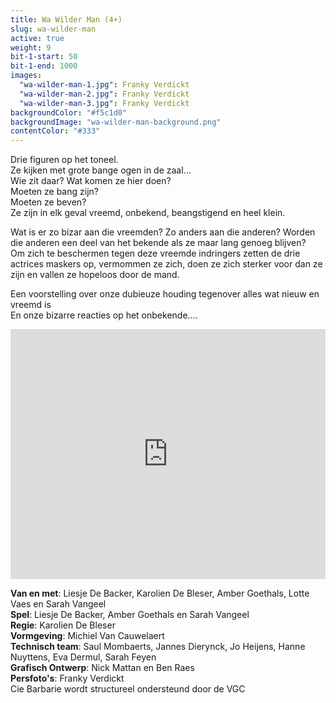```yaml
---
title: Wa Wilder Man (4+)
slug: wa-wilder-man
active: true
weight: 9
bit-1-start: 50
bit-1-end: 1000
images:
  "wa-wilder-man-1.jpg": Franky Verdickt
  "wa-wilder-man-2.jpg": Franky Verdickt
  "wa-wilder-man-3.jpg": Franky Verdickt
backgroundColor: "#f5c1d0"
backgroundImage: "wa-wilder-man-background.png"
contentColor: "#333"
---
```


<style>

  @media (min-width: 666px) {
    #background-bit-1 {
      width: 100%;
      height: 884px;
      position: absolute;
      top: 0;
      background: url(/img/wa-wilder-man-bit-1.png) no-repeat bottom right;
    }
  }
</style>

Drie figuren op het toneel.<br>
Ze kijken met grote bange ogen in de zaal...<br>
Wie zit daar? Wat komen ze hier doen? <br>
Moeten ze bang zijn?<br>
Moeten ze beven? <br>
Ze zijn in elk geval vreemd, onbekend, beangstigend en heel klein.<br>

Wat is er zo bizar aan die vreemden? Zo anders aan die anderen? Worden die anderen een deel van het bekende als ze maar lang genoeg blijven?<br>
Om zich te beschermen tegen deze vreemde indringers zetten de drie actrices maskers op, vermommen ze zich, doen ze zich sterker voor dan ze zijn en vallen ze hopeloos door de mand. <br>

Een voorstelling over onze dubieuze houding tegenover alles wat nieuw en vreemd is <br>
En onze bizarre reacties op het onbekende....<br>

<iframe src="https://player.vimeo.com/video/162378954?title=0&byline=0&portrait=0" width="100%" height="400" frameborder="0" webkitallowfullscreen mozallowfullscreen allowfullscreen></iframe>

**Van en met**: Liesje De Backer, Karolien De Bleser, Amber Goethals, Lotte Vaes en Sarah Vangeel<br>
**Spel**: Liesje De Backer, Amber Goethals en Sarah Vangeel <br>
**Regie**: Karolien De Bleser<br>
**Vormgeving**: Michiel Van Cauwelaert<br>
**Technisch team**: Saul Mombaerts, Jannes Dierynck, Jo Heijens, Hanne Nuyttens, Eva Dermul, Sarah Feyen<br>
**Grafisch Ontwerp**: Nick Mattan en Ben Raes <br>
**Persfoto's**: Franky Verdickt <br>
Cie Barbarie wordt structureel ondersteund door de VGC

